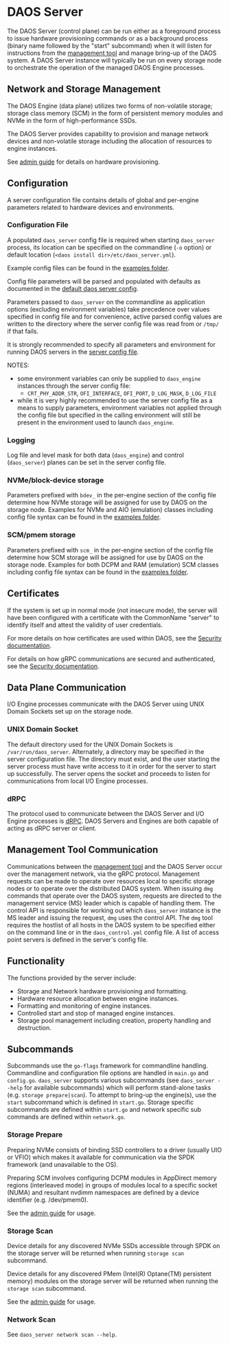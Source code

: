 # DAOS Server

The DAOS Server (control plane) can be run either as a foreground process to
issue hardware provisioning commands or as a background process (binary name
followed by the "start" subcommand) when it will listen for instructions from
the [management tool](/src/control/cmd/dmg/README.md) and manage bring-up of
the DAOS system.
A DAOS Server instance will typically be run on every storage node to
orchestrate the operation of the managed DAOS Engine processes.

## Network and Storage Management

The DAOS Engine (data plane) utilizes two forms of non-volatile storage;
storage class memory (SCM) in the form of persistent memory modules and NVMe in
the form of high-performance SSDs.

The DAOS Server provides capability to provision and manage network devices and
non-volatile storage including the allocation of resources to engine instances.

See
[admin guide](https://daos-stack.github.io/admin/deployment/#hardware-provisioning)
for details on hardware provisioning.

## Configuration

A server configuration file contains details of global and per-engine
parameters related to hardware devices and environments.

### Configuration File

A populated `daos_server` config file is required when starting `daos_server`
process, its location can be specified on the commandline (`-o` option) or
default location (`<daos install dir>/etc/daos_server.yml`).

Example config files can be found in the
[examples folder](/utils/config/examples).

Config file parameters will be parsed and populated with defaults as documented
in the [default daos server config](/utils/config/daos_server.yml).

Parameters passed to `daos_server` on the commandline as application options
(excluding environment variables) take precedence over values specified in
config file and for convenience, active parsed config values are written to the
directory where the server config file was read from or `/tmp/` if that fails.

It is strongly recommended to specify all parameters and environment for
running DAOS servers in the [server config file](/utils/config/daos_server.yml).

NOTES:
* some environment variables can only be supplied to `daos_engine` instances
through the server config file:
	* `CRT_PHY_ADDR_STR`, `OFI_INTERFACE`, `OFI_PORT`, `D_LOG_MASK`,
`D_LOG_FILE`
* while it is very highly recommended to use the server config file as a means
to supply parameters, environment variables not applied through the config file
but specified in the calling environment will still be present in the
environment used to launch `daos_engine`.

### Logging

Log file and level mask for both data (`daos_engine`) and control
(`daos_server`) planes can be set in the server config file.

### NVMe/block-device storage

Parameters prefixed with `bdev_` in the per-engine section of the config file
determine how NVMe storage will be assigned for use by DAOS on the storage
node.
Examples for NVMe and AIO (emulation) classes including config file syntax can
be found in the [examples folder](/utils/config/examples).

### SCM/pmem storage

Parameters prefixed with `scm_` in the per-engine section of the config file
determine how SCM storage will be assigned for use by DAOS on the storage node.
Examples for both DCPM and RAM (emulation) SCM classes including config file
syntax can be found in the [examples folder](/utils/config/examples).

## Certificates

If the system is set up in normal mode (not insecure mode), the server will
have been configured with a certificate with the CommonName "server" to
identify itself and attest the validity of user credentials.

For more details on how certificates are used within DAOS, see the
[Security documentation](/src/control/security/README.md#certificate-usage-in-daos).

For details on how gRPC communications are secured and authenticated, see the
[Security documentation](/src/control/security/README.md#host-authentication-with-certificates).

## Data Plane Communication

I/O Engine processes communicate with the DAOS Server using UNIX Domain Sockets
set up on the storage node.

### UNIX Domain Socket

The default directory used for the UNIX Domain Sockets is
`/var/run/daos_server`. Alternately, a directory may be specified in the server
configuration file. The directory must exist, and the user starting the server
process must have write access to it in order for the server to start up
successfully. The server opens the socket and proceeds to listen for
communications from local I/O Engine processes.

### dRPC

The protocol used to communicate between the DAOS Server and I/O Engine processes
is [dRPC](/src/control/drpc/README.md). DAOS Servers and Engines are both capable
of acting as dRPC server or client.

## Management Tool Communication

Communications between the [management tool](/src/control/cmd/dmg/README.md)
and the DAOS Server occur over the management network, via the gRPC protocol.
Management requests can be made to operate over resources local to specific
storage nodes or to operate over the distributed DAOS system.
When issuing `dmg` commands that operate over the DAOS system, requests are
directed to the management service (MS) leader which is capable of handling them.
The control API is responsible for working out which `daos_server` instance
is the MS leader and issuing the request, `dmg` uses the control API.
The `dmg` tool requires the hostlist of all hosts in the DAOS system to be
specified either on the command line or in the `daos_control.yml` config file.
A list of access point servers is defined in the server's config file.

## Functionality

The functions provided by the server include:

- Storage and Network hardware provisioning and formatting.
- Hardware resource allocation between engine instances.
- Formatting and monitoring of engine instances.
- Controlled start and stop of managed engine instances.
- Storage pool management including creation, property handling and
destruction.

## Subcommands

Subcommands use the `go-flags` framework for commandline handling.
Commandline and configuration file options are handled in `main.go` and
`config.go`.
`daos_server` supports various subcommands (see `daos_server --help` for
available subcommands) which will perform stand-alone tasks (e.g.  `storage
prepare|scan`).
To attempt to bring-up the engine(s), use the `start` subcommand which is
defined in `start.go`.
Storage specific subcommands are defined within `start.go` and network
specific sub commands are defined within `network.go`.

### Storage Prepare

Preparing NVMe consists of binding SSD controllers to a driver (usually UIO or
VFIO) which makes it available for communication via the SPDK framework (and
unavailable to the OS).

Preparing SCM involves configuring DCPM modules in AppDirect memory regions
(interleaved mode) in groups of modules local to a specific socket (NUMA) and
resultant nvdimm namespaces are defined by a device identifier (e.g.
/dev/pmem0).

See the [admin guide](https://daos-stack.github.io/admin/deployment/#hardware-provisioning) for usage.

### Storage Scan

Device details for any discovered NVMe SSDs accessible through SPDK on the
storage server will be returned when running `storage scan` subcommand.

Device details for any discovered PMem (Intel(R) Optane(TM) persistent memory)
modules on the storage server will be returned when running the `storage scan`
subcommand.

See the [admin guide](https://daos-stack.github.io/admin/deployment/#hardware-provisioning) for usage.

### Network Scan

See `daos_server network scan --help`.
